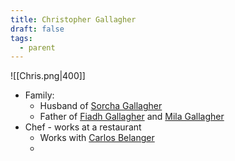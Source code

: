 ```yaml
---
title: Christopher Gallagher
draft: false
tags:
  - parent
---
```


![[Chris.png|400]]
- Family:
	- Husband of [Sorcha Gallagher](Sorcha%20Gallagher.md)
	- Father of [Fiadh Gallagher](Fiadh%20Gallagher.md) and [Mila Gallagher](Mila%20Gallagher.md)
- Chef - works at a restaurant
	- Works with [Carlos Belanger](Carlos%20Belanger.md)
	- 